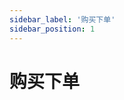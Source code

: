 ```yaml
---
sidebar_label: '购买下单'
sidebar_position: 1
---
```


# 购买下单



<!--stackedit_data:
eyJoaXN0b3J5IjpbLTYwMTUwODY4OV19
-->